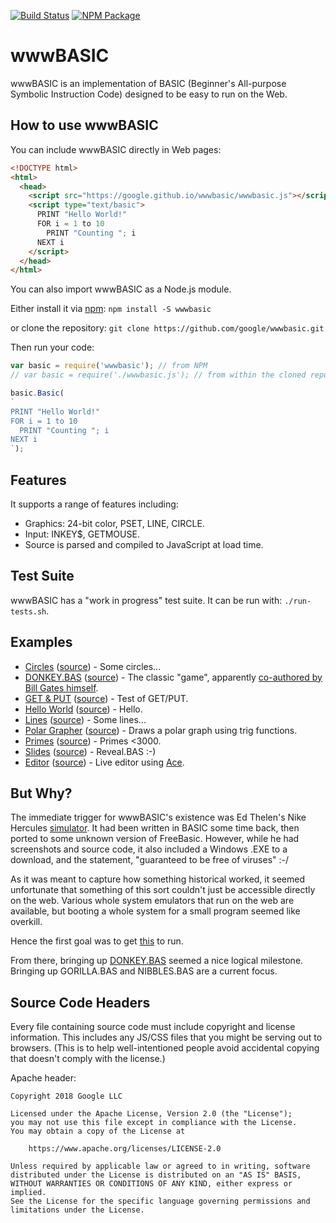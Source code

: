 [![Build Status](https://travis-ci.com/google/wwwbasic.svg?branch=master)](https://travis-ci.com/google/wwwbasic) [![NPM Package](https://img.shields.io/npm/v/wwwbasic.svg)](https://www.npmjs.com/package/wwwbasic)

# wwwBASIC

wwwBASIC is an implementation of BASIC (Beginner's All-purpose Symbolic
Instruction Code) designed to be easy to run on the Web.

## How to use wwwBASIC

You can include wwwBASIC directly in Web pages:

```html
<!DOCTYPE html>
<html>
  <head>
    <script src="https://google.github.io/wwwbasic/wwwbasic.js"></script>
    <script type="text/basic">
      PRINT "Hello World!"
      FOR i = 1 to 10
        PRINT "Counting "; i
      NEXT i
    </script>
  </head>
</html>
```

You can also import wwwBASIC as a Node.js module.

Either install  it via [npm](https://www.npmjs.com/): `npm install -S wwwbasic`

or clone the repository: `git clone https://github.com/google/wwwbasic.git`

Then run your code:
```js
var basic = require('wwwbasic'); // from NPM
// var basic = require('./wwwbasic.js'); // from within the cloned repository directory

basic.Basic(
`
PRINT "Hello World!"
FOR i = 1 to 10
  PRINT "Counting "; i
NEXT i
`);
```

## Features

It supports a range of features including:
   * Graphics: 24-bit color, PSET, LINE, CIRCLE.
   * Input: INKEY$, GETMOUSE.
   * Source is parsed and compiled to JavaScript at load time.

## Test Suite

wwwBASIC has a "work in progress" test suite.
It can be run with: `./run-tests.sh`.

## Examples

* [Circles](https://google.github.io/wwwbasic/examples/circles.html)
  ([source](examples/circles.html)) - Some circles...
* [DONKEY.BAS](https://google.github.io/wwwbasic/examples/donkey.html)
  ([source](examples/donkey.html)) -
  The classic "game", apparently
  [co-authored by Bill Gates himself](https://blog.codinghorror.com/bill-gates-and-donkey-bas/).
* [GET & PUT](https://google.github.io/wwwbasic/examples/getput.html)
  ([source](examples/getput.html)) - Test of GET/PUT.
* [Hello World](https://google.github.io/wwwbasic/examples/hello_world.html)
  ([source](examples/hello_world.html)) - Hello.
* [Lines](https://google.github.io/wwwbasic/examples/lines.html)
  ([source](examples/lines.html)) - Some lines...
* [Polar Grapher](https://google.github.io/wwwbasic/examples/polargrapher.html)
  ([source](examples/polargrapher.html)) - Draws a polar graph using trig functions.
* [Primes](https://google.github.io/wwwbasic/examples/primes.html)
  ([source](examples/primes.html)) - Primes <3000.
* [Slides](https://google.github.io/wwwbasic/examples/slides.html)
  ([source](examples/slides.html)) - Reveal.BAS :-)
* [Editor](https://google.github.io/wwwbasic/examples/editor.html)
  ([source](examples/editor.html)) - Live editor using
  [Ace](https://ace.c9.io/).

## But Why?

The immediate trigger for wwwBASIC's existence was
Ed Thelen's Nike Hercules
[simulator](http://ed-thelen.org/NikeSimulation.html#SimBrowser).
It had been written in BASIC some time back,
then ported to some unknown version of FreeBasic.
However, while he had screenshots and source code,
it also included a Windows .EXE to a download,
and the statement, "guaranteed to be free of viruses" :-/

As it was meant to capture how something historical worked,
it seemed unfortunate that something of this sort
couldn't just be accessible directly on the web.
Various whole system emulators that run on the web are available,
but booting a whole system for a small program seemed like overkill.

Hence the first goal was to get
[this](http://ed-thelen.org/nike-fromBradNelsonSept26.html) to run.

From there, bringing up
[DONKEY.BAS](https://google.github.io/wwwbasic/examples/donkey.html)
seemed a nice logical milestone.
Bringing up GORILLA.BAS and NIBBLES.BAS are a current focus.

## Source Code Headers

Every file containing source code must include copyright and license
information. This includes any JS/CSS files that you might be serving out to
browsers. (This is to help well-intentioned people avoid accidental copying that
doesn't comply with the license.)

Apache header:

    Copyright 2018 Google LLC

    Licensed under the Apache License, Version 2.0 (the "License");
    you may not use this file except in compliance with the License.
    You may obtain a copy of the License at

        https://www.apache.org/licenses/LICENSE-2.0

    Unless required by applicable law or agreed to in writing, software
    distributed under the License is distributed on an "AS IS" BASIS,
    WITHOUT WARRANTIES OR CONDITIONS OF ANY KIND, either express or implied.
    See the License for the specific language governing permissions and
    limitations under the License.
